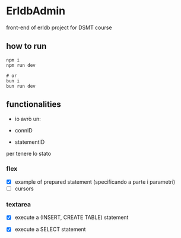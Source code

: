 # ErldbAdmin

front-end of erldb project for DSMT course

## how to run 

```shell
npm i
npm run dev

# or
bun i
bun run dev
```


## functionalities

- io avrò un:

- connID
- statementID

per tenere lo stato

### flex

- [x] example of prepared statement (specificando a parte i parametri)
- [ ] cursors 

### textarea

- [x] execute a (INSERT, CREATE TABLE) statement   
- [x] execute a SELECT statement

